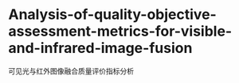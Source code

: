 # Analysis-of-quality-objective-assessment-metrics-for-visible-and-infrared-image-fusion
可见光与红外图像融合质量评价指标分析
